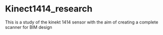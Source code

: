 # Kinect1414_research

This is a study of the kinekt 1414 sensor with the aim of creating a complete scanner for BIM design
